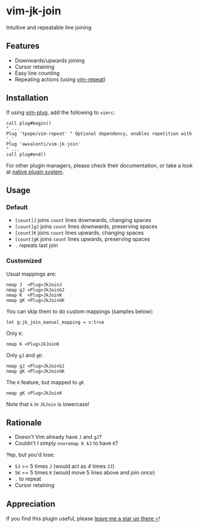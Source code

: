 # vim-jk-join
Intuitive and repeatable line joining

## Features
- Downwards/upwards joining
- Cursor retaining
- Easy line counting
- Repeating actions (using [vim-repeat](https://github.com/tpope/vim-repeat))

## Installation
If using [vim-plug](https://github.com/junegunn/vim-plug), add the following to `vimrc`:
```vim
call plug#begin()
" ...
Plug 'tpope/vim-repeat' " Optional dependency, enables repetition with '.'
Plug 'awvalenti/vim-jk-join'
" ...
call plug#end()
```

For other plugin managers, please check their documentation,
or take a look at
[native plugin system](https://duckduckgo.com/?t=ffab&q=vim+native+plugin+management&ia=web).

## Usage

### Default
- `[count]J` joins `count` lines downwards, changing spaces
- `[count]gJ` joins `count` lines downwards, preserving spaces
- `[count]K` joins `count` lines upwards, changing spaces
- `[count]gK` joins `count` lines upwards, preserving spaces
- `.` repeats last join

### Customized
Usual mappings are:
```vim
nmap J  <Plug>JkJoinJ
nmap gJ <Plug>JkJoinGJ
nmap K  <Plug>JkJoinK
nmap gK <Plug>JkJoinGK
```

You can skip them to do custom mappings (samples below):
```vim
let g:jk_join_manual_mapping = v:true
```
Only `K`:
```vim
nmap K <Plug>JkJoinK
```
Only `gJ` and `gK`:
```vim
nmap gJ <Plug>JkJoinGJ
nmap gK <Plug>JkJoinGK
```
The `K` feature, but mapped to `gK`
```vim
nmap gK <Plug>JkJoinK
```

Note that `k` in `JkJoin` is lowercase!

## Rationale
- Doesn't Vim already have `J` and `gJ`?
- Couldn't I simply `nnoremap K kJ` to have `K`?

Yep, but you'd lose:
- `5J` == 5 times `J` (would act as *4* times `JJ`)
- `5K` == 5 times `K` (would move 5 lines above and join *once*)
- `.` to repeat
- Cursor retaining

## Appreciation
If you find this plugin useful, please [leave me a star up there ⭐](#top)!

